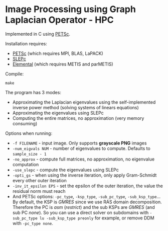 # Image Processing using Graph Laplacian Operator - HPC

Implemented in C using [PETSc](http://www.mcs.anl.gov/petsc/).

Installation requires:

* [PETSc](http://www.mcs.anl.gov/petsc/) (which requires MPI, BLAS, LaPACK)
* [SLEPc](http://slepc.upv.es/)
* [Elemental](http://libelemental.org/) (which requires METIS and parMETIS)

Compile:

`make`

The program has 3 modes:

* Approximating the Laplacian eigenvalues using the self-implemented inverse power method (solving systems of linears equations)
* Approximating the eigenvalues using SLEPc
* Computing the entire matrices, no approximation (very memory consuming)

Options when running:

* `-f FILENAME` - input image. Only supports **grayscale PNG** images
* `-num_eigvals NUM` - number of eigenvalues to compute. Defaults to `sample_size - 1`
* `-no_approx` - compute full matrices, no approximation, no eigenvalue computation
* `-use_slepc` - compute the eigenvalues using SLEPc
* `-opti_gs` - when using the inverse iteration, only apply Gram-Schmidt every other outer iteration
* `-inv_it_epsilon EPS` - set the epsilon of the outer iteration, the value the residual norm must reach
* And PETSc options: `-pc_type`, `-ksp_type`, `-sub_pc_type`, `-sub_ksp_type`... By default, the KSP is *GMRES* since we use RAS domain decomposition. Therefore the PC is *asm* (*restrict*) and the sub KSPs are *GMRES* (and sub PC *none*). So you can use a direct solver on subdomains with `-sub_pc_type lu -sub_ksp_type preonly` for example, or remove DDM with `-pc_type none`.
